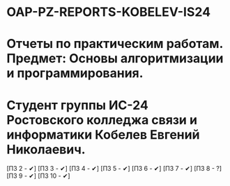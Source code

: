# OAP-PZ-REPORTS-KOBELEV-IS24
# Отчеты по практическим работам. Предмет: Основы алгоритмизации и программирования.
# Студент группы ИС-24 Ростовского колледжа связи и информатики Кобелев Евгений Николаевич.
[ПЗ 2 - ✔] [ПЗ 3 - ✔] [ПЗ 4 - ✔] [ПЗ 5 - ✔] [ПЗ 6 - ✔] [ПЗ 7 - ✔] [ПЗ 8 - ?] [ПЗ 9 - ✔] [ПЗ 10 - ✔]
